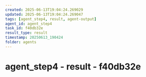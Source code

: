 ```yaml
---
created: 2025-06-13T19:04:24.269029
updated: 2025-06-13T19:04:24.269047
tags: [agent_step4, result, agent-output]
agent_id: agent_step4
task_id: f40db32e
result_type: result
timestamp: 20250613_190424
folder: agents
---
```


# agent_step4 - result - f40db32e

